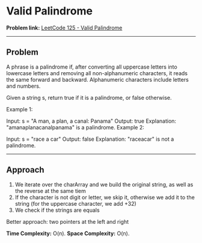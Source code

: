 # Valid Palindrome

**Problem link:** [LeetCode 125 - Valid Palindrome](https://leetcode.com/problems/valid-palindrome/)

---

## Problem
A phrase is a palindrome if, after converting all uppercase letters into lowercase letters and removing all non-alphanumeric characters, it reads the same forward and backward. Alphanumeric characters include letters and numbers.

Given a string s, return true if it is a palindrome, or false otherwise.

Example 1:

Input: s = "A man, a plan, a canal: Panama"
Output: true
Explanation: "amanaplanacanalpanama" is a palindrome.
Example 2:

Input: s = "race a car"
Output: false
Explanation: "raceacar" is not a palindrome.

---

## Approach

1. We iterate over the charArray and we build the original string, as well as the reverse at the same tiem
2. If the character is not digit or letter, we skip it, otherwise we add it to the string (for the uppercase character, we add +32)
3. We check if the strings are equals

Better approach: two pointers at the left and right

**Time Complexity:** O(n).
**Space Complexity:** O(n).  
